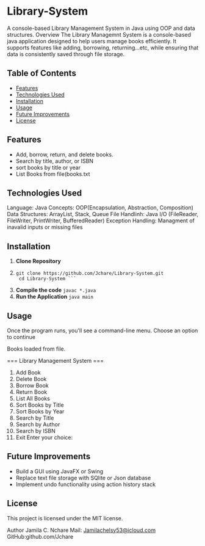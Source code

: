 # Library-System
A console-based Library Management System in Java using OOP and data structures.
Overview
The Library Managemnt System is a console-based java application designed to help users manage books efficiently. It supports features like adding, borrowing, returning...etc, while ensuring that data is consistently saved through file storage.

## Table of Contents
- [Features](#features)
- [Technologies Used](#technologies-used)
- [Installation](#installation)
- [Usage](#usage)
- [Future Improvements](#future-improvements)
- [License](#license)

## Features
- Add, borrow, return, and delete books.
- Search by title, author, or ISBN
- sort books by title or year
- List Books from file(books.txt

## Technologies Used
Language: Java
Concepts: OOP(Encapsulation, Abstraction, Composition)
Data Structures: ArrayList, Stack, Queue
File Handlinh: Java I/O (FileReader, FileWriter, PrintWriter, BufferedReader)
Exception Handling: Managment of inavalid inputs or missing files

## Installation
1. **Clone Repository**
2. ```
   git clone https://github.com/Jchare/Library-System.git
    cd Library-System ```
3. **Compile the code**
   ```javac *.java```
4. **Run the Application**
   ```java main```
   
## Usage
Once the program runs, you'll see a command-line menu. Choose an option to continue

Books loaded from file.

=== Library Management System ===
1. Add Book
2. Delete Book
3. Borrow Book
4. Return Book
5. List All Books
6. Sort Books by Title
7. Sort Books by Year
8. Search by Title
9. Search by Author
10. Search by ISBN
0. Exit
Enter your choice:

## Future Improvements
- Build a GUI using JavaFX or Swing
- Replace text file storage with SQlite or Json database
- Implement undo functionality using action history stack

## License
This project is licensed under the MIT license.


Author
Jamila C. Nchare
Mail: Jamilachelsy53@icloud.com
GitHub:github.com/Jchare
